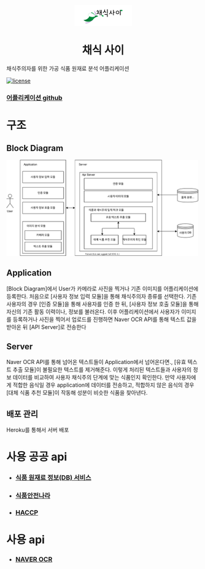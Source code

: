<p align="center">
  <img width="150" src="./logo.svg" alt="logo"></p>
</p>

<h1 align="center">채식 사이</h1>

<div align="left">

채식주의자를 위한 가공 식품 원재료 분석
어플리케이션

[![license](https://img.shields.io/badge/license-MIT-blue.svg)](https://github.com/mui-org/material-ui/blob/master/LICENSE)
</div>

### [어플리케이션 github](https://github.com/osydoo/capston_vegan)

# 구조

## Block Diagram
<p align="left">
  <img width="500" src="./BlockDiagram.svg" alt="block-diagram-logo">
</p>

## Application
[Block Diagram]에서 User가 카메라로 사진을 찍거나 기존 이미지를 어플리케이션에 등록한다. 처음으로 [사용자 정보 입력 모듈]을 통해 채식주의자 종류를 선택한다. 기존 사용자의 경우 [인증 모듈]을 통해 사용자를 인증 한 뒤, [사용자 정보 호출 모듈]을 통해 자신의 기존 활동 이력이나, 정보를 불러온다. 이후 어플리케이션에서 사용자가 이미지를 등록하거나 사진을 찍어서 업로드를 진행하면 Naver OCR API를 통해 텍스트 값을 받아온 뒤 [API Server]로 전송한다

## Server
 Naver OCR API를 통해 넘어온 텍스트들이 Application에서 넘어온다면., [유효 텍스트 추출 모듈]이 불필요한 텍스트를 제거해준다. 이렇게 처리된 텍스트들과 사용자의 정보 데이터를 비교하여 사용자 채식주의 단계에 맞는 식품인지 확인한다. 만약 사용자에게 적합한 음식일 경우 application에 데이터를 전송하고, 적합하지 않은 음식의 경우 [대체 식품 추천 모듈]이 작동해 성분이 비슷한 식품을 찾아낸다.

 ## 배포 관리
 Heroku를 통해서 서버 배포


# 사용 공공 api

- ### [식품 원재료 정보(DB) 서비스](https://www.patreon.com/oliviertassinari)

- ### [식품안전나라](https://www.foodsafetykorea.go.kr/)

- ### [HACCP](https://www.data.go.kr/data/15058665/openapi.do)

# 사용 api

- ### [NAVER OCR](https://www.ncloud.com/product/aiService/ocr)